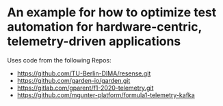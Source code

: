 # An example for how to optimize test automation for hardware-centric, telemetry-driven applications 
Uses code from the following Repos:
- https://github.com/TU-Berlin-DIMA/resense.git
- https://github.com/garden-io/garden.git
- https://gitlab.com/gparent/f1-2020-telemetry.git
- https://github.com/mgunter-platform/formula1-telemetry-kafka


